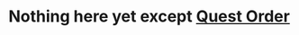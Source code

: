 # Nothing here yet except [Quest Order](https://github.com/DerGrubengraeber/DDO-Resources/blob/main/Quest%20Order.md)
